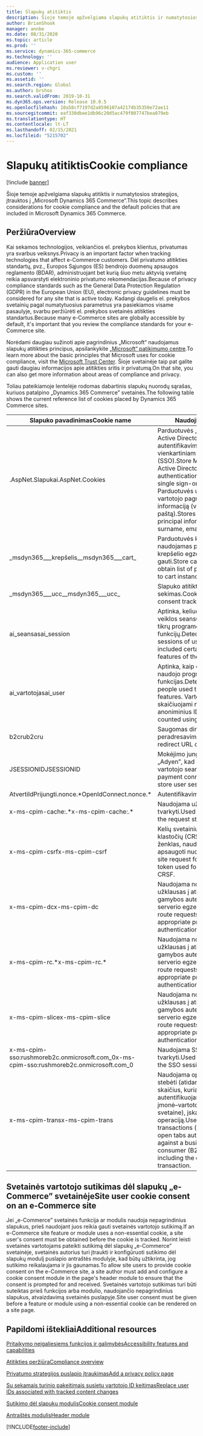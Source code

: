```yaml
---
title: Slapukų atitiktis
description: Šioje temoje apžvelgiama slapukų atitiktis ir numatytosios strategijos, įtrauktos į „Microsoft Dynamics 365 Commerce“.
author: BrianShook
manager: annbe
ms.date: 08/31/2020
ms.topic: article
ms.prod: ''
ms.service: dynamics-365-commerce
ms.technology: ''
audience: Application user
ms.reviewer: v-chgri
ms.custom: ''
ms.assetid: ''
ms.search.region: Global
ms.author: brshoo
ms.search.validFrom: 2019-10-31
ms.dyn365.ops.version: Release 10.0.5
ms.openlocfilehash: 10a58cf7197d2a8596107a42174b35350e72ae11
ms.sourcegitcommit: eaf330dbee1db96c20d5ac479f007747bea079eb
ms.translationtype: HT
ms.contentlocale: lt-LT
ms.lasthandoff: 02/15/2021
ms.locfileid: "5215702"
---
```

# <a name="cookie-compliance"></a><span data-ttu-id="10860-103">Slapukų atitiktis</span><span class="sxs-lookup"><span data-stu-id="10860-103">Cookie compliance</span></span>

[!include [banner](includes/banner.md)]

<span data-ttu-id="10860-104">Šioje temoje apžvelgiama slapukų atitiktis ir numatytosios strategijos, įtrauktos į „Microsoft Dynamics 365 Commerce“.</span><span class="sxs-lookup"><span data-stu-id="10860-104">This topic describes considerations for cookie compliance and the default policies that are included in Microsoft Dynamics 365 Commerce.</span></span>

## <a name="overview"></a><span data-ttu-id="10860-105">Peržiūra</span><span class="sxs-lookup"><span data-stu-id="10860-105">Overview</span></span>

<span data-ttu-id="10860-106">Kai sekamos technologijos, veikiančios el. prekybos klientus, privatumas yra svarbus veiksnys.</span><span class="sxs-lookup"><span data-stu-id="10860-106">Privacy is an important factor when tracking technologies that affect e-Commerce customers.</span></span> <span data-ttu-id="10860-107">Dėl privatumo atitikties standartų, pvz., Europos Sąjungos (ES) bendrojo duomenų apsaugos reglamento (BDAR), administruojant bet kurią šiuo metu aktyvią svetainę reikia apsvarstyti elektroninio privatumo rekomendacijas.</span><span class="sxs-lookup"><span data-stu-id="10860-107">Because of privacy compliance standards such as the General Data Protection Regulation (GDPR) in the European Union (EU), electronic privacy guidelines must be considered for any site that is active today.</span></span> <span data-ttu-id="10860-108">Kadangi daugelis el. prekybos svetainių pagal numatytuosius parametrus yra pasiekiamos visame pasaulyje, svarbu peržiūrėti el. prekybos svetainės atitikties standartus.</span><span class="sxs-lookup"><span data-stu-id="10860-108">Because many e-Commerce sites are globally accessible by default, it's important that you review the compliance standards for your e-Commerce site.</span></span>

<span data-ttu-id="10860-109">Norėdami daugiau sužinoti apie pagrindinius „Microsoft“ naudojamus slapukų atitikties principus, apsilankykite [„Microsoft“ patikimumo centre](https://www.microsoft.com/trust-center).</span><span class="sxs-lookup"><span data-stu-id="10860-109">To learn more about the basic principles that Microsoft uses for cookie compliance, visit the [Microsoft Trust Center](https://www.microsoft.com/trust-center).</span></span> <span data-ttu-id="10860-110">Šioje svetainėje taip pat galite gauti daugiau informacijos apie atitikties sritis ir privatumą.</span><span class="sxs-lookup"><span data-stu-id="10860-110">On that site, you can also get more information about areas of compliance and privacy.</span></span>

<span data-ttu-id="10860-111">Toliau pateikiamoje lentelėje rodomas dabartinis slapukų nuorodų sąrašas, kuriuos patalpino „Dynamics 365 Commerce” svetainės.</span><span class="sxs-lookup"><span data-stu-id="10860-111">The following table shows the current reference list of cookies placed by Dynamics 365 Commerce sites.</span></span>

| <span data-ttu-id="10860-112">Slapuko pavadinimas</span><span class="sxs-lookup"><span data-stu-id="10860-112">Cookie name</span></span>                               | <span data-ttu-id="10860-113">Naudojimas</span><span class="sxs-lookup"><span data-stu-id="10860-113">Usage</span></span>                                                        |
| ------------------------------------------- | ------------------------------------------------------------ |
| <span data-ttu-id="10860-114">.AspNet.Slapukai</span><span class="sxs-lookup"><span data-stu-id="10860-114">.AspNet.Cookies</span></span>                             | <span data-ttu-id="10860-115">Parduotuvės „Microsoft Azure Active Directory” („Azure AD”) autentifikavimo slapukai vienkartiniam prisijungimui (SSO).</span><span class="sxs-lookup"><span data-stu-id="10860-115">Store Microsoft Azure Active Directory (Azure AD) authentication cookies for single sign-on (SSO).</span></span> <span data-ttu-id="10860-116">Parduotuvės užšifravo vartotojo pagrindinę informaciją (vardą, pavardę, el. paštą).</span><span class="sxs-lookup"><span data-stu-id="10860-116">Stores encrypted user principal information (name, surname, email).</span></span> |
| <span data-ttu-id="10860-117">&#95;msdyn365___krepšelis&#95;</span><span class="sxs-lookup"><span data-stu-id="10860-117">&#95;msdyn365___cart&#95;</span></span>                           | <span data-ttu-id="10860-118">Parduotuvės krepšelio ID naudojamas produktų, pridėtų į krepšelio egzempliorių, sąrašui gauti.</span><span class="sxs-lookup"><span data-stu-id="10860-118">Store cart ID used to obtain list of products added to cart instance.</span></span> |
| <span data-ttu-id="10860-119">&#95;msdyn365___ucc&#95;</span><span class="sxs-lookup"><span data-stu-id="10860-119">&#95;msdyn365___ucc&#95;</span></span>                            | <span data-ttu-id="10860-120">Slapuko atitikties sutikimo sekimas.</span><span class="sxs-lookup"><span data-stu-id="10860-120">Cookie compliance consent tracking.</span></span>                          |
| <span data-ttu-id="10860-121">ai_seansas</span><span class="sxs-lookup"><span data-stu-id="10860-121">ai_session</span></span>                                  | <span data-ttu-id="10860-122">Aptinka, keliuose vartotojo veiklos seansuose buvo tam tikrų programėlės puslapių ir funkcijų.</span><span class="sxs-lookup"><span data-stu-id="10860-122">Detects how many sessions of user activity have included certain pages and features of the app.</span></span> |
| <span data-ttu-id="10860-123">ai_vartotojas</span><span class="sxs-lookup"><span data-stu-id="10860-123">ai_user</span></span>                                     | <span data-ttu-id="10860-124">Aptinka, kaip daug žmonių naudojo programėlę ir jos funkcijas.</span><span class="sxs-lookup"><span data-stu-id="10860-124">Detects how many people used the app and its features.</span></span> <span data-ttu-id="10860-125">Vartotojai skaičiuojami naudojant anoniminius ID.</span><span class="sxs-lookup"><span data-stu-id="10860-125">Users are counted using anonymous IDs.</span></span> |
| <span data-ttu-id="10860-126">b2cru</span><span class="sxs-lookup"><span data-stu-id="10860-126">b2cru</span></span>                                       | <span data-ttu-id="10860-127">Saugomas dinamiškai peradresavimo URL.</span><span class="sxs-lookup"><span data-stu-id="10860-127">Stores redirect URL dynamically.</span></span>                              |
| <span data-ttu-id="10860-128">JSESSIONID</span><span class="sxs-lookup"><span data-stu-id="10860-128">JSESSIONID</span></span>                                  | <span data-ttu-id="10860-129">Mokėjimo jungtis naudoja „Adyen”, kad išsaugotų vartotojo seansą.</span><span class="sxs-lookup"><span data-stu-id="10860-129">Used by payment connector Adyen to store user session.</span></span>       |
| <span data-ttu-id="10860-130">AtvertiIdPrijungti.nonce.&#42;</span><span class="sxs-lookup"><span data-stu-id="10860-130">OpenIdConnect.nonce.&#42;</span></span>                       | <span data-ttu-id="10860-131">Autentifikavimas</span><span class="sxs-lookup"><span data-stu-id="10860-131">Authentication</span></span>                                               |
| <span data-ttu-id="10860-132">x-ms-cpim-cache:.&#42;</span><span class="sxs-lookup"><span data-stu-id="10860-132">x-ms-cpim-cache:.&#42;</span></span>                          | <span data-ttu-id="10860-133">Naudojama užklausos būsenai tvarkyti.</span><span class="sxs-lookup"><span data-stu-id="10860-133">Used for maintaining the request state.</span></span>                      |
| <span data-ttu-id="10860-134">x-ms-cpim-csrf</span><span class="sxs-lookup"><span data-stu-id="10860-134">x-ms-cpim-csrf</span></span>                              | <span data-ttu-id="10860-135">Kelių svetainių užklausų klastočių (CRSF) atpažinimo ženklas, naudojamas apsaugoti nuo CRSF.</span><span class="sxs-lookup"><span data-stu-id="10860-135">Cross-site request forgery (CRSF) token used for protection from CRSF.</span></span>     |
| <span data-ttu-id="10860-136">x-ms-cpim-dc</span><span class="sxs-lookup"><span data-stu-id="10860-136">x-ms-cpim-dc</span></span>                                | <span data-ttu-id="10860-137">Naudojama norint nukreipti užklausas į atitinkamą gamybos autentifikavimo serverio egzempliorių.</span><span class="sxs-lookup"><span data-stu-id="10860-137">Used to route requests to the appropriate production authentication server instance.</span></span> |
| <span data-ttu-id="10860-138">x-ms-cpim-rc.&#42;</span><span class="sxs-lookup"><span data-stu-id="10860-138">x-ms-cpim-rc.&#42;</span></span>                              | <span data-ttu-id="10860-139">Naudojama norint nukreipti užklausas į atitinkamą gamybos autentifikavimo serverio egzempliorių.</span><span class="sxs-lookup"><span data-stu-id="10860-139">Used to route requests to the appropriate production authentication server instance.</span></span> |
| <span data-ttu-id="10860-140">x-ms-cpim-slice</span><span class="sxs-lookup"><span data-stu-id="10860-140">x-ms-cpim-slice</span></span>                             | <span data-ttu-id="10860-141">Naudojama norint nukreipti užklausas į atitinkamą gamybos autentifikavimo serverio egzempliorių.</span><span class="sxs-lookup"><span data-stu-id="10860-141">Used to route requests to the appropriate production authentication server instance.</span></span> |
| <span data-ttu-id="10860-142">x-ms-cpim-sso:rushmoreb2c.onmicrosoft.com_0</span><span class="sxs-lookup"><span data-stu-id="10860-142">x-ms-cpim-sso:rushmoreb2c.onmicrosoft.com_0</span></span> | <span data-ttu-id="10860-143">Naudojama SSO seansui tvarkyti.</span><span class="sxs-lookup"><span data-stu-id="10860-143">Used for maintaining the SSO session.</span></span>                        |
| <span data-ttu-id="10860-144">x-ms-cpim-trans</span><span class="sxs-lookup"><span data-stu-id="10860-144">x-ms-cpim-trans</span></span>                             | <span data-ttu-id="10860-145">Naudojama operacijoms stebėti (atidarytų skirtukų skaičius, kuriais autentifikuojama lyginant su įmonė–vartotojui (B2C) svetaine), įskaitant dabartinę operaciją.</span><span class="sxs-lookup"><span data-stu-id="10860-145">Used for tracking transactions (the number of open tabs authenticating against a business-to-consumer (B2C) site), including the current transaction.</span></span> |

## <a name="site-user-cookie-consent-on-an-e-commerce-site"></a><span data-ttu-id="10860-146">Svetainės vartotojo sutikimas dėl slapukų „e-Commerce” svetainėje</span><span class="sxs-lookup"><span data-stu-id="10860-146">Site user cookie consent on an e-Commerce site</span></span> 

<span data-ttu-id="10860-147">Jei „e-Commerce” svetainės funkcija ar modulis naudoja nepagrindinius slapukus, prieš naudojant juos reikia gauti svetainės vartotojo sutikimą.</span><span class="sxs-lookup"><span data-stu-id="10860-147">If an e-Commerce site feature or module uses a non-essential cookie, a site user's consent must be obtained before the cookie is tracked.</span></span> <span data-ttu-id="10860-148">Norint leisti svetainės vartotojams pateikti sutikimą dėl slapukų „e-Commerce” svetainėje, svetainės autorius turi įtraukti ir konfigūruoti sutikimo dėl slapukų modulį puslapio antraštės modulyje, kad būtų užtikrinta, jog sutikimo reikalaujama ir jis gaunamas.</span><span class="sxs-lookup"><span data-stu-id="10860-148">To allow site users to provide cookie consent on the e-Commerce site, a site author must add and configure a cookie consent module in the page's header module to ensure that the consent is prompted for and received.</span></span> <span data-ttu-id="10860-149">Svetainės vartotojo sutikimas turi būti suteiktas prieš funkcijos arba modulio, naudojančio nepagrindinius slapukus, atvaizdavimą svetainės puslapyje.</span><span class="sxs-lookup"><span data-stu-id="10860-149">Site user consent must be given before a feature or module using a non-essential cookie can be rendered on a site page.</span></span>

## <a name="additional-resources"></a><span data-ttu-id="10860-150">Papildomi ištekliai</span><span class="sxs-lookup"><span data-stu-id="10860-150">Additional resources</span></span>

[<span data-ttu-id="10860-151">Pritaikymo neįgaliesiems funkcijos ir galimybės</span><span class="sxs-lookup"><span data-stu-id="10860-151">Accessibility features and capabilities</span></span>](accessibility.md)

[<span data-ttu-id="10860-152">Atitikties peržiūra</span><span class="sxs-lookup"><span data-stu-id="10860-152">Compliance overview</span></span>](compliance-overview.md)

[<span data-ttu-id="10860-153">Privatumo strategijos puslapio įtraukimas</span><span class="sxs-lookup"><span data-stu-id="10860-153">Add a privacy policy page</span></span>](add-privacy-page.md)

[<span data-ttu-id="10860-154">Su sekamais turinio pakeitimais susietų vartotojo ID keitimas</span><span class="sxs-lookup"><span data-stu-id="10860-154">Replace user IDs associated with tracked content changes</span></span>](replace-IDs-tracked-changes.md)

[<span data-ttu-id="10860-155">Sutikimo dėl slapukų modulis</span><span class="sxs-lookup"><span data-stu-id="10860-155">Cookie consent module</span></span>](cookie-consent-module.md) 
 
[<span data-ttu-id="10860-156">Antraštės modulis</span><span class="sxs-lookup"><span data-stu-id="10860-156">Header module</span></span>](author-header-module.md)


[!INCLUDE[footer-include](../includes/footer-banner.md)]